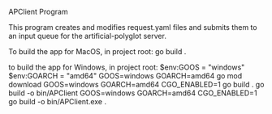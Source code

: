 APClient Program

This program creates and modifies request.yaml files and submits them to an input queue
for the artificial-polyglot server.

To build the app for MacOS, in project root: go build .

to build the app for Windows, in project root:
$env:GOOS = "windows"
$env:GOARCH = "amd64"
GOOS=windows GOARCH=amd64 go mod download
GOOS=windows GOARCH=amd64 CGO_ENABLED=1 go build .
go build -o bin/APClient
GOOS=windows GOARCH=amd64 CGO_ENABLED=1 go build -o bin/APClient.exe .
